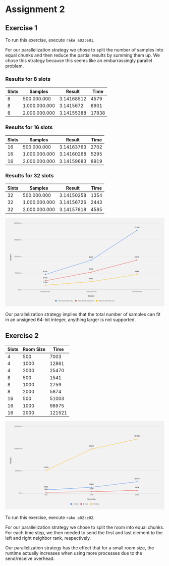 # Assignment 2

## Exercise 1

To run this exercise, execute `rake a02:e01`.

For our parallelization strategy we chose to split the number of samples into equal chunks and then reduce the partial results by summing them up. We chose this strategy because this seems like an embarrassingly parallel problem.

### Results for 8 slots

| Slots | Samples       | Result     | Time  |
|-------|---------------|------------|-------|
| 8     |   500.000.000 | 3.14168512 | 4579  |
| 8     | 1.000.000.000 | 3.1415672  | 8901  |
| 8     | 2.000.000.000 | 3.14155388 | 17838 |

### Results for 16 slots

| Slots | Samples       | Result     | Time |
|-------|---------------|------------|------|
| 16    |   500.000.000 | 3.14163763 | 2702 |
| 16    | 1.000.000.000 | 3.14160268 | 5295 |
| 16    | 2.000.000.000 | 3.14159683 | 8919 |

### Results for 32 slots

| Slots | Samples       | Result     | Time |
|-------|---------------|------------|------|
| 32    |   500.000.000 | 3.14150258 | 1354 |
| 32    | 1.000.000.000 | 3.14156726 | 2443 |
| 32    | 2.000.000.000 | 3.14157818 | 4585 |

![](images/pi.svg)

Our parallelization strategy implies that the total number of samples can fit in an unsigned 64-bit integer, anything larger is not supported.

## Exercise 2

| Slots | Room Size     | Time       |
|-------|---------------|------------|
| 4     | 500           | 7003       |
| 4     | 1000          | 12861      |
| 4     | 2000          | 25470      |
| 8     | 500           | 1541       |
| 8     | 1000          | 2759       |
| 8     | 2000          | 5874       |
| 16    | 500           | 51003      |
| 16    | 1000          | 98975      |
| 16    | 2000          | 121521     |

![](images/stencil.svg)

To run this exercise, execute `rake a02:e02`.

For our parallelization strategy we chose to split the room into equal chunks. For each time step, we then needed to send the first and last element to the left and right neighbor rank, respectively.

Our parallelization strategy has the effect that for a small room size, the runtime actually increases when using more processes due to the send/receive overhead.
